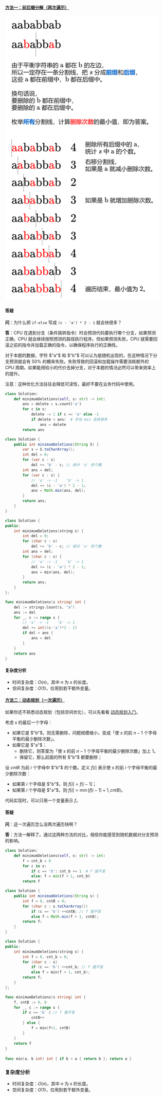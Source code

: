﻿#### [方法一：前后缀分解（两次遍历）](https://leetcode.cn/problems/minimum-deletions-to-make-string-balanced/solutions/2149746/qian-hou-zhui-fen-jie-yi-zhang-tu-miao-d-dor2/)

![](./assets/img/Solution1653_3_01.png)

#### 答疑

**问**：为什么把 `if-else` 写成 `(c - 'a') * 2 - 1` 就会快很多？

**答**：CPU 在遇到分支（条件跳转指令）时会预测代码要执行哪个分支，如果预测正确，CPU 就会继续按照预测的路径执行程序。但如果预测失败，CPU 就需要回滚之前的指令并加载正确的指令，以确保程序执行的正确性。

对于本题的数据，字符 $"a"$ 和 $"b"$ 可以认为是随机出现的，在这种情况下分支预测就会有 $50\%$ 的概率失败。失败导致的回滚和加载操作需要消耗额外的 CPU 周期，如果能用较小的代价去掉分支，对于本题的情况必然可以带来效率上的提升。

注意：这种优化方法往往会降低可读性，最好不要在业务代码中使用。

```python
class Solution:
    def minimumDeletions(self, s: str) -> int:
        ans = delete = s.count('a')
        for c in s:
            delete -= 1 if c == 'a' else -1
            if delete < ans:  # 手动 min 会快很多
                ans = delete
        return ans
```

```java
class Solution {
    public int minimumDeletions(String S) {
        var s = S.toCharArray();
        int del = 0;
        for (var c : s)
            del += 'b' - c; // 统计 'a' 的个数
        int ans = del;
        for (var c : s) {
            // 'a' -> -1    'b' -> 1
            del += (c - 'a') * 2 - 1;
            ans = Math.min(ans, del);
        }
        return ans;
    }
}
```

```cpp
class Solution {
public:
    int minimumDeletions(string s) {
        int del = 0;
        for (char c : s)
            del += 'b' - c; // 统计 'a' 的个数
        int ans = del;
        for (char c : s) {
            // 'a' -> -1    'b' -> 1
            del += (c - 'a') * 2 - 1;
            ans = min(ans, del);
        }
        return ans;
    }
};
```

```go
func minimumDeletions(s string) int {
    del := strings.Count(s, "a")
    ans := del
    for _, c := range s {
        // 'a' -> -1    'b' -> 1
        del += int((c-'a')*2 - 1)
        if del < ans {
            ans = del
        }
    }
    return ans
}
```

#### 复杂度分析

-   时间复杂度：$O(n)$，其中 $n$ 为 $s$ 的长度。
-   空间复杂度：$O(1)$，仅用到若干额外变量。

#### [方法二：动态规划（一次遍历）](https://leetcode.cn/problems/minimum-deletions-to-make-string-balanced/solutions/2149746/qian-hou-zhui-fen-jie-yi-zhang-tu-miao-d-dor2/)

如果你还不熟悉动态规划（包括空间优化），可以先看看 [动态规划入门](https://leetcode.cn/link/?target=https%3A%2F%2Fwww.bilibili.com%2Fvideo%2FBV1Xj411K7oF%2F)。

考虑 $s$ 的最后一个字母：

-   如果它是 $"b"$，则无需删除，问题规模缩小，变成「使 $s$ 的前 $n-1$ 个字母平衡的最少删除次数」。
-   如果它是 $"a"$：
    -   删除它，则答案为「使 $s$ 的前 $n-1$ 个字母平衡的最少删除次数」加上 $1$。
    -   保留它，那么前面的所有 $"b"$ 都要删除；

设 $cntB$ 为前 $i$ 个字母中 $"b"$ 的个数。定义 $f[i]$ 表示使 $s$ 的前 $i$ 个字母平衡的最少删除次数：

-   如果第 $i$ 个字母是 $"b"$，则 $f[i] = f[i-1]$；
-   如果第 $i$ 个字母是 $"a"$，则 $f[i] = \min(f[i-1]+1, cntB)$。

代码实现时，可以只用一个变量表示 $f$。

#### 答疑

**问**：这一次遍历怎么没两次遍历快啊？

**答**：方法一解释了。通过这两种方法的对比，相信你能感受到随机数据对分支预测的影响。

```python
class Solution:
    def minimumDeletions(self, s: str) -> int:
        f = cnt_b = 0
        for c in s:
            if c == 'b': cnt_b += 1  # f 值不变
            else: f = min(f + 1, cnt_b)
        return f
```

```java
class Solution {
    public int minimumDeletions(String s) {
        int f = 0, cntB = 0;
        for (char c : s.toCharArray())
            if (c == 'b') ++cntB; // f 值不变
            else f = Math.min(f + 1, cntB);
        return f;
    }
}
```

```cpp
class Solution {
public:
    int minimumDeletions(string s) {
        int f = 0, cnt_b = 0;
        for (char c : s)
            if (c == 'b') ++cnt_b; // f 值不变
            else f = min(f + 1, cnt_b);
        return f;
    }
};
```

```go
func minimumDeletions(s string) int {
    f, cntB := 0, 0
    for _, c := range s {
        if c == 'b' { // f 值不变
            cntB++
        } else {
            f = min(f+1, cntB)
        }
    }
    return f
}

func min(a, b int) int { if b < a { return b }; return a }
```

### 复杂度分析

-   时间复杂度：$O(n)$，其中 $n$ 为 $s$ 的长度。
-   空间复杂度：$O(1)$，仅用到若干额外变量。
